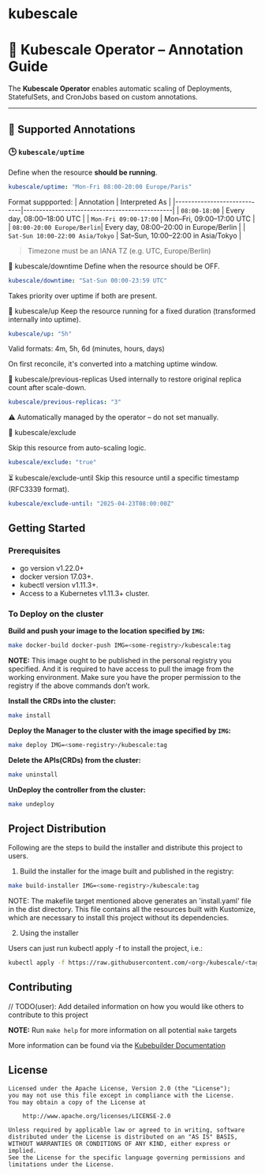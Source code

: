 # kubescale
# 🧭 Kubescale Operator – Annotation Guide

The **Kubescale Operator** enables automatic scaling of Deployments, StatefulSets, and CronJobs based on custom annotations.

---

## 🔧 Supported Annotations

### 🕒 `kubescale/uptime`
Define when the resource **should be running**.

```yaml
kubescale/uptime: "Mon-Fri 08:00-20:00 Europe/Paris"
```
Format suppported:
| Annotation                  | Interpreted As                                |
|-----------------------------|-----------------------------------------------|
| `08:00-18:00`              | Every day, 08:00–18:00 UTC                    |
| `Mon-Fri 09:00-17:00`      | Mon–Fri, 09:00–17:00 UTC                      |
| `08:00-20:00 Europe/Berlin`| Every day, 08:00–20:00 in Europe/Berlin       |
| `Sat-Sun 10:00-22:00 Asia/Tokyo` | Sat–Sun, 10:00–22:00 in Asia/Tokyo       |


> Timezone must be an IANA TZ (e.g. UTC, Europe/Berlin)

🌙 kubescale/downtime
Define when the resource should be OFF.

```yaml
kubescale/downtime: "Sat-Sun 00:00-23:59 UTC"
```

Takes priority over uptime if both are present.

🚀 kubescale/up
Keep the resource running for a fixed duration
(transformed internally into uptime).

```yaml
kubescale/up: "5h"
```
Valid formats: 4m, 5h, 6d
(minutes, hours, days)

On first reconcile, it's converted into a matching uptime window.

🧠 kubescale/previous-replicas
Used internally to restore original replica count after scale-down.

```yaml
kubescale/previous-replicas: "3"
```

⚠️ Automatically managed by the operator – do not set manually.

🚫 kubescale/exclude

Skip this resource from auto-scaling logic.

```yaml
kubescale/exclude: "true"
```

⏳ kubescale/exclude-until
Skip this resource until a specific timestamp (RFC3339 format).

```yaml
kubescale/exclude-until: "2025-04-23T08:00:00Z"
```

## Getting Started

### Prerequisites
- go version v1.22.0+
- docker version 17.03+.
- kubectl version v1.11.3+.
- Access to a Kubernetes v1.11.3+ cluster.

### To Deploy on the cluster
**Build and push your image to the location specified by `IMG`:**

```sh
make docker-build docker-push IMG=<some-registry>/kubescale:tag
```

**NOTE:** This image ought to be published in the personal registry you specified.
And it is required to have access to pull the image from the working environment.
Make sure you have the proper permission to the registry if the above commands don’t work.

**Install the CRDs into the cluster:**

```sh
make install
```

**Deploy the Manager to the cluster with the image specified by `IMG`:**

```sh
make deploy IMG=<some-registry>/kubescale:tag
```


**Delete the APIs(CRDs) from the cluster:**

```sh
make uninstall
```

**UnDeploy the controller from the cluster:**

```sh
make undeploy
```

## Project Distribution

Following are the steps to build the installer and distribute this project to users.

1. Build the installer for the image built and published in the registry:

```sh
make build-installer IMG=<some-registry>/kubescale:tag
```

NOTE: The makefile target mentioned above generates an 'install.yaml'
file in the dist directory. This file contains all the resources built
with Kustomize, which are necessary to install this project without
its dependencies.

2. Using the installer

Users can just run kubectl apply -f <URL for YAML BUNDLE> to install the project, i.e.:

```sh
kubectl apply -f https://raw.githubusercontent.com/<org>/kubescale/<tag or branch>/dist/install.yaml
```

## Contributing
// TODO(user): Add detailed information on how you would like others to contribute to this project

**NOTE:** Run `make help` for more information on all potential `make` targets

More information can be found via the [Kubebuilder Documentation](https://book.kubebuilder.io/introduction.html)

## License
```
Licensed under the Apache License, Version 2.0 (the "License");
you may not use this file except in compliance with the License.
You may obtain a copy of the License at

    http://www.apache.org/licenses/LICENSE-2.0

Unless required by applicable law or agreed to in writing, software
distributed under the License is distributed on an "AS IS" BASIS,
WITHOUT WARRANTIES OR CONDITIONS OF ANY KIND, either express or implied.
See the License for the specific language governing permissions and
limitations under the License.

